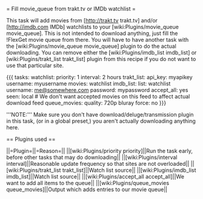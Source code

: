 = Fill movie_queue from trakt.tv or IMDb watchlist =

This task will add movies from [http://trakt.tv trakt.tv] and/or [http://imdb.com IMDb] watchlists to your [wiki:Plugins/movie_queue movie_queue]. This is not intended to download anything, just fill the !FlexGet movie queue from there. You will have to have another task with the [wiki:Plugins/movie_queue movie_queue] plugin to do the actual downloading. You can remove either the [wiki:Plugins/imdb_list imdb_list] or [wiki:Plugins/trakt_list trakt_list] plugin from this recipe if you do not want to use that particular site.

{{{
tasks:
  watchlist:
    priority: 1
    interval: 2 hours
    trakt_list:
      api_key: myapikey
      username: myusername
      movies: watchlist
    imdb_list:
      list: watchlist
      username: me@somewhere.com
      password: mypassword
    accept_all: yes
    seen: local  # We don't want accepted movies on this feed to affect actual download feed
    queue_movies:
      quality: 720p bluray
      force: no
}}}

'''NOTE:''' Make sure you don't have download/deluge/transmission plugin in this task, (or in a global preset,) you aren't actually downloading anything here.

== Plugins used ==

||=Plugin=||=Reason=||
||[wiki:Plugins/priority priority]||Run the task early, before other tasks that may do downloading||
||[wiki:Plugins/interval interval]||Reasonable update frequency so that sites are not overloaded||
||[wiki:Plugins/trakt_list trakt_list]||Watch list source||
||[wiki:Plugins/imdb_list imdb_list]||Watch list source||
||[wiki:Plugins/accept_all accept_all]||We want to add all items to the queue||
||[wiki:Plugins/queue_movies queue_movies]||Output which adds entries to our movie queue||